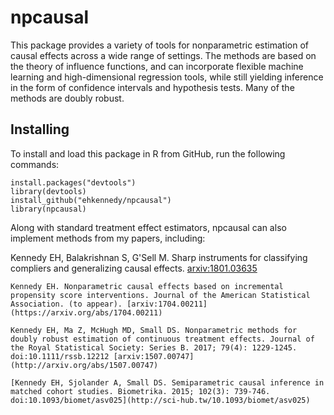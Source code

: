 # npcausal

This package provides a variety of tools for nonparametric estimation of causal effects across a wide range of settings. The methods are based on the theory of influence functions, and can incorporate flexible machine learning and high-dimensional regression tools, while still yielding inference in the form of confidence intervals and hypothesis tests. Many of the methods are doubly robust.

## Installing

To install and load this package in R from GitHub, run the following commands:

```
install.packages("devtools")
library(devtools) 
install_github("ehkennedy/npcausal")
library(npcausal)
```
Along with standard treatment effect estimators, npcausal can also implement methods from my papers, including:

Kennedy EH, Balakrishnan S, G'Sell M. Sharp instruments for classifying compliers and generalizing causal effects. [arxiv:1801.03635](https://arxiv.org/abs/1801.03635)

    Kennedy EH. Nonparametric causal effects based on incremental propensity score interventions. Journal of the American Statistical Association. (to appear). [arxiv:1704.00211](https://arxiv.org/abs/1704.00211)
    
    Kennedy EH, Ma Z, McHugh MD, Small DS. Nonparametric methods for doubly robust estimation of continuous treatment effects. Journal of the Royal Statistical Society: Series B. 2017; 79(4): 1229-1245. doi:10.1111/rssb.12212 [arxiv:1507.00747](http://arxiv.org/abs/1507.00747)
    
    [Kennedy EH, Sjolander A, Small DS. Semiparametric causal inference in matched cohort studies. Biometrika. 2015; 102(3): 739-746. doi:10.1093/biomet/asv025](http://sci-hub.tw/10.1093/biomet/asv025)
